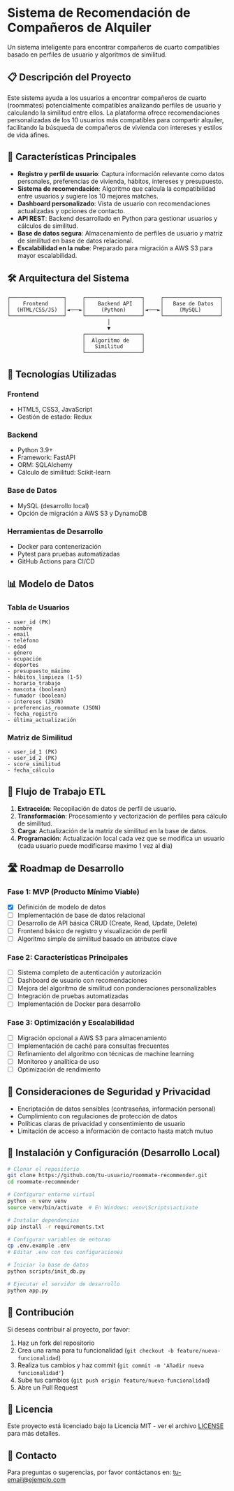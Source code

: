 # Sistema de Recomendación de Compañeros de Alquiler

Un sistema inteligente para encontrar compañeros de cuarto compatibles basado en perfiles de usuario y algoritmos de similitud.

## 📋 Descripción del Proyecto

Este sistema ayuda a los usuarios a encontrar compañeros de cuarto (roommates) potencialmente compatibles analizando perfiles de usuario y calculando la similitud entre ellos. La plataforma ofrece recomendaciones personalizadas de los 10 usuarios más compatibles para compartir alquiler, facilitando la búsqueda de compañeros de vivienda con intereses y estilos de vida afines.

## 🚀 Características Principales

- **Registro y perfil de usuario**: Captura información relevante como datos personales, preferencias de vivienda, hábitos, intereses y presupuesto.
- **Sistema de recomendación**: Algoritmo que calcula la compatibilidad entre usuarios y sugiere los 10 mejores matches.
- **Dashboard personalizado**: Vista de usuario con recomendaciones actualizadas y opciones de contacto.
- **API REST**: Backend desarrollado en Python para gestionar usuarios y cálculos de similitud.
- **Base de datos segura**: Almacenamiento de perfiles de usuario y matriz de similitud en base de datos relacional.
- **Escalabilidad en la nube**: Preparado para migración a AWS S3 para mayor escalabilidad.

## 🛠️ Arquitectura del Sistema

```
┌─────────────────┐     ┌──────────────────┐     ┌──────────────────┐
│    Frontend     │     │    Backend API   │     │   Base de Datos  │
│  (HTML/CSS/JS)  │◄───►│     (Python)     │◄───►│     (MySQL)      │
└─────────────────┘     └──────────────────┘     └──────────────────┘
                                │
                                ▼
                        ┌──────────────────┐
                        │  Algoritmo de    │
                        │   Similitud      │
                        └──────────────────┘
```

## 🔧 Tecnologías Utilizadas

### Frontend
- HTML5, CSS3, JavaScript
- Gestión de estado: Redux

### Backend
- Python 3.9+
- Framework: FastAPI
- ORM: SQLAlchemy
- Cálculo de similitud: Scikit-learn

### Base de Datos
- MySQL (desarrollo local)
- Opción de migración a AWS S3 y DynamoDB

### Herramientas de Desarrollo
- Docker para contenerización
- Pytest para pruebas automatizadas
- GitHub Actions para CI/CD

## 📊 Modelo de Datos

### Tabla de Usuarios
```
- user_id (PK)
- nombre
- email
- teléfono
- edad
- género
- ocupación
- deportes
- presupuesto_máximo
- hábitos_limpieza (1-5)
- horario_trabajo
- mascota (boolean)
- fumador (boolean)
- intereses (JSON)
- preferencias_roommate (JSON)
- fecha_registro
- última_actualización
```

### Matriz de Similitud
```
- user_id_1 (PK)
- user_id_2 (PK)
- score_similitud
- fecha_cálculo
```

## 🔄 Flujo de Trabajo ETL

1. **Extracción**: Recopilación de datos de perfil de usuario.
2. **Transformación**: Procesamiento y vectorización de perfiles para cálculo de similitud.
3. **Carga**: Actualización de la matriz de similitud en la base de datos.
4. **Programación**: Actualización local cada vez que se modifica un usuario (cada usuario puede modificarse maximo 1 vez al dia)

## 🛣️ Roadmap de Desarrollo

### Fase 1: MVP (Producto Mínimo Viable)
- [x] Definición de modelo de datos
- [ ] Implementación de base de datos relacional
- [ ] Desarrollo de API básica CRUD (Create, Read, Update, Delete)
- [ ] Frontend básico de registro y visualización de perfil
- [ ] Algoritmo simple de similitud basado en atributos clave

### Fase 2: Características Principales
- [ ] Sistema completo de autenticación y autorización
- [ ] Dashboard de usuario con recomendaciones
- [ ] Mejora del algoritmo de similitud con ponderaciones personalizables
- [ ] Integración de pruebas automatizadas
- [ ] Implementación de Docker para desarrollo

### Fase 3: Optimización y Escalabilidad
- [ ] Migración opcional a AWS S3 para almacenamiento
- [ ] Implementación de caché para consultas frecuentes
- [ ] Refinamiento del algoritmo con técnicas de machine learning
- [ ] Monitoreo y analítica de uso
- [ ] Optimización de rendimiento

## 🔐 Consideraciones de Seguridad y Privacidad

- Encriptación de datos sensibles (contraseñas, información personal)
- Cumplimiento con regulaciones de protección de datos
- Políticas claras de privacidad y consentimiento de usuario
- Limitación de acceso a información de contacto hasta match mutuo

## 🚀 Instalación y Configuración (Desarrollo Local)

```bash
# Clonar el repositorio
git clone https://github.com/tu-usuario/roommate-recommender.git
cd roommate-recommender

# Configurar entorno virtual
python -m venv venv
source venv/bin/activate  # En Windows: venv\Scripts\activate

# Instalar dependencias
pip install -r requirements.txt

# Configurar variables de entorno
cp .env.example .env
# Editar .env con tus configuraciones

# Iniciar la base de datos
python scripts/init_db.py

# Ejecutar el servidor de desarrollo
python app.py
```

## 📝 Contribución

Si deseas contribuir al proyecto, por favor:

1. Haz un fork del repositorio
2. Crea una rama para tu funcionalidad (`git checkout -b feature/nueva-funcionalidad`)
3. Realiza tus cambios y haz commit (`git commit -m 'Añadir nueva funcionalidad'`)
4. Sube tus cambios (`git push origin feature/nueva-funcionalidad`)
5. Abre un Pull Request

## 📄 Licencia

Este proyecto está licenciado bajo la Licencia MIT - ver el archivo [LICENSE](LICENSE) para más detalles.

## 📧 Contacto

Para preguntas o sugerencias, por favor contáctanos en: [tu-email@ejemplo.com](mailto:tu-email@ejemplo.com)
